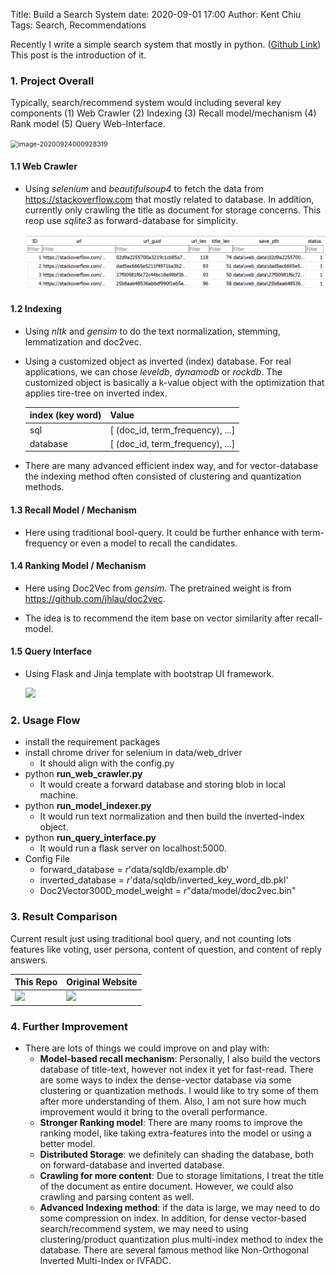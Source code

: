 Title: Build a Search System
date: 2020-09-01 17:00
Author: Kent Chiu
Tags: Search, Recommendations



Recently I write a simple search system that mostly in python. ([Github Link](https://github.com/KentChun33333/search_eng)) This post is the introduction of it. 





### 1. Project Overall

Typically, search/recommend system would including several key components (1) Web Crawler (2) Indexing (3) Recall model/mechanism (4) Rank model (5) Query Web-Interface. 

<img src="image\system_flow.png" alt="image-20200924000928319" style="zoom:75%;" />

#### 1.1 Web Crawler 

- Using *selenium* and *beautifulsoup4* to fetch the data from https://stackoverflow.com that mostly related to database. In addition, currently only crawling the title as document for storage concerns. This reop use *sqlite3* as forward-database for simplicity. 

  <img src="forward_db.png">

  

#### 1.2 Indexing

- Using *nltk* and *gensim* to do the text normalization, stemming, lemmatization and doc2vec. 

- Using a customized object as inverted (index) database. For real applications, we can chose *leveldb*, *dynamodb* or *rockdb*. The customized object is basically a k-value object with the optimization that applies tire-tree on inverted index. 

  | index (key word) | Value                            |
  | ---------------- | -------------------------------- |
  | sql              | [ (doc_id, term_frequency), ...] |
  | database         | [ (doc_id, term_frequency), ...] |

- There are many advanced efficient index way, and for vector-database the indexing method often consisted of clustering and quantization methods.

#### 1.3 Recall Model / Mechanism

- Here using traditional bool-query.  It could be further enhance with term-frequency or even a model to recall the candidates.

  

#### 1.4 Ranking Model / Mechanism

- Here using Doc2Vec from *gensim*. The pretrained weight is from https://github.com/jhlau/doc2vec. 

- The idea is to recommend the item base on vector similarity after recall-model.

  

#### 1.5 Query Interface

- Using Flask and Jinja template with bootstrap UI framework. 

  <img src="image\demo.gif"> 

### 2. Usage Flow

- install the requirement packages 
- install chrome driver for selenium in data/web_driver
  - It should align with the config.py
- python **run_web_crawler.py** 
  - It would create a forward database and storing blob in local machine.
- python **run_model_indexer.py** 
  - It would run text normalization and then build the inverted-index object. 
- python **run_query_interface.py**
  - It would run a flask server on localhost:5000. 
- Config File 
  - forward_database = *r*'data/sqldb/example.db'
  - inverted_database = *r*'data/sqldb/inverted_key_word_db.pkl'
  - Doc2Vector300D_model_weight = *r*"data/model/doc2vec.bin"

### 3. Result Comparison

Current result just using traditional bool query, and not counting lots features like voting, user persona, content of question, and content of reply answers. 

| This Repo                     | Original Website            |
| ----------------------------- | --------------------------- |
| <img src="image\image_2.png"> | <img src="image\image.png"> |

### 4. Further Improvement 

- There are lots of things we could improve on and play with:
  - **Model-based recall mechanism**:  Personally, I also build the vectors database of title-text, however not index it yet for fast-read. There are some ways to index the dense-vector database via some clustering or quantization methods. I would like to try some of them after more understanding of them.  Also, I am not sure how much improvement would it bring to the overall performance.
  - **Stronger Ranking model**: There are many rooms to improve the ranking model, like taking extra-features into the model or using a better model.  
  - **Distributed Storage**: we definitely can shading the database, both on forward-database and inverted database.
  - **Crawling for more content**: Due to storage limitations, I treat the title of the document as entire document. However, we could also crawling and parsing content as well.
  - **Advanced Indexing method**: if the data is large, we may need to do some compression on index. In addition, for dense vector-based search/recommend system, we may need to using clustering/product quantization plus multi-index method to index the database. There are several famous method like Non-Orthogonal Inverted Multi-Index or IVFADC.
